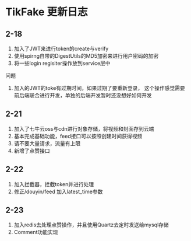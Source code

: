 # TikFake 更新日志

## 2-18
1. 加入了JWT来进行token的create与verify 
2. 使用spirng自带的DigestUtils的MD5加密来进行用户密码的加密 
3. 将一些login regisiter操作放到service层中

问题
1. 加入的JWT的toke有过期时间，如果过期了要重新登录，
这个操作感觉需要前后端联合进行开发，单独的后端开发暂时还没想好如何开发

## 2-21
1. 加入了七牛云oss与cdn进行对象存储，将视频和封面存到云端
2. 基本完成基础功能，feed接口可以按照创建时间获得视频
3. 请不要大量请求，流量有上限
4. 新增了点赞接口

## 2-22
1. 加入拦截器，拦截token并进行处理
2. 修正/douyin/feed 加入latest_time参数

## 2-23
1. 加入redis去处理点赞操作，并且使用Quartz去定时发送给mysql存储
2. Comment功能实现